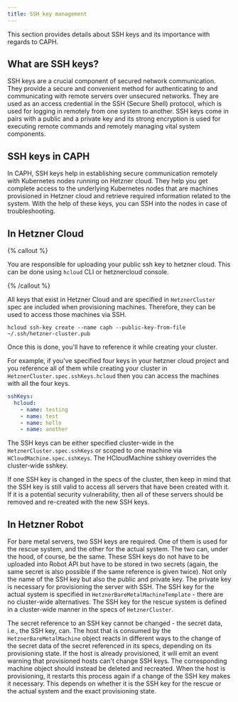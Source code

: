 ```yaml
---
title: SSH key management
---
```


This section provides details about SSH keys and its importance with regards to CAPH.

## What are SSH keys?

SSH keys are a crucial component of secured network communication. They provide a secure and convenient method for authenticating to and communicating with remote servers over unsecured networks. They are used as an access credential in the SSH (Secure Shell) protocol, which is used for logging in remotely from one system to another. SSH keys come in pairs with a public and a private key and its strong encryption is used for executing remote commands and remotely managing vital system components.

## SSH keys in CAPH

In CAPH, SSH keys help in establishing secure communication remotely with Kubernetes nodes running on Hetzner cloud. They help you get complete access to the underlying Kubernetes nodes that are machines provisioned in Hetzner cloud and retrieve required information related to the system. With the help of these keys, you can SSH into the nodes in case of troubleshooting.

## In Hetzner Cloud

{% callout %}

You are responsible for uploading your public ssh key to hetzner cloud. This can be done using `hcloud` CLI or hetznercloud console.

{% /callout %}

All keys that exist in Hetzner Cloud and are specified in `HetznerCluster` spec are included when provisioning machines. Therefore, they can be used to access those machines via SSH.

```shell
hcloud ssh-key create --name caph --public-key-from-file ~/.ssh/hetzner-cluster.pub
```

Once this is done, you'll have to reference it while creating your cluster.

For example, if you've specified four keys in your hetzner cloud project and you reference all of them while creating your cluster in `HetznerCluster.spec.sshKeys.hcloud` then you can access the machines with all the four keys.

```yaml
sshKeys:
  hcloud:
    - name: testing
    - name: test
    - name: hello
    - name: another
```

The SSH keys can be either specified cluster-wide in the `HetznerCluster.spec.sshKeys` or scoped to one machine via `HCloudMachine.spec.sshKeys`. The HCloudMachine sshkey overrides the cluster-wide sshkey.

If one SSH key is changed in the specs of the cluster, then keep in mind that the SSH key is still valid to access all servers that have been created with it. If it is a potential security vulnerability, then all of these servers should be removed and re-created with the new SSH keys.

## In Hetzner Robot

For bare metal servers, two SSH keys are required. One of them is used for the rescue system, and the other for the actual system. The two can, under the hood, of course, be the same. These SSH keys do not have to be uploaded into Robot API but have to be stored in two secrets (again, the same secret is also possible if the same reference is given twice). Not only the name of the SSH key but also the public and private key. The private key is necessary for provisioning the server with SSH. The SSH key for the actual system is specified in `HetznerBareMetalMachineTemplate` - there are no cluster-wide alternatives. The SSH key for the rescue system is defined in a cluster-wide manner in the specs of `HetznerCluster`.

The secret reference to an SSH key cannot be changed - the secret data, i.e., the SSH key, can. The host that is consumed by the `HetznerBareMetalMachine` object reacts in different ways to the change of the secret data of the secret referenced in its specs, depending on its provisioning state. If the host is already provisioned, it will emit an event warning that provisioned hosts can't change SSH keys. The corresponding machine object should instead be deleted and recreated. When the host is provisioning, it restarts this process again if a change of the SSH key makes it necessary. This depends on whether it is the SSH key for the rescue or the actual system and the exact provisioning state.
